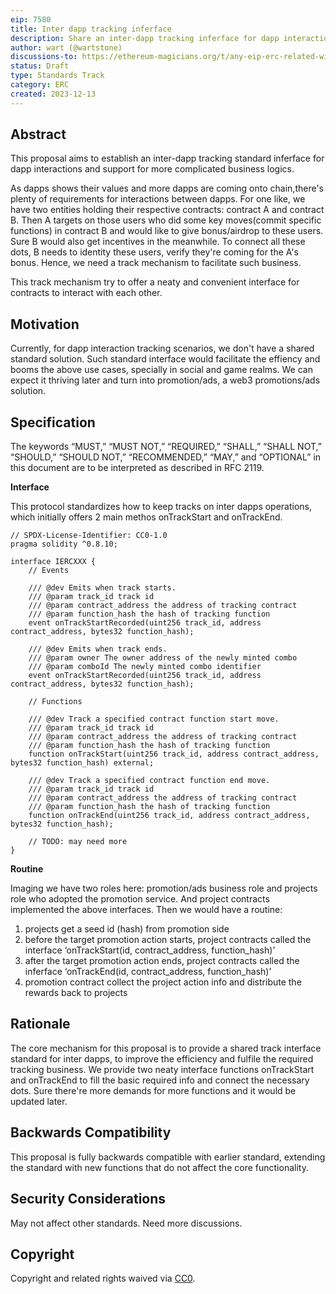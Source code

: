 ```yaml
---
eip: 7580
title: Inter dapp tracking inferface
description: Share an inter-dapp tracking inferface for dapp interactions and support for promotion/ads solution
author: wart (@wartstone)
discussions-to: https://ethereum-magicians.org/t/any-eip-erc-related-with-airdrop-status-existing/16976
status: Draft
type: Standards Track
category: ERC
created: 2023-12-13
---
```


## Abstract

This proposal aims to establish an inter-dapp tracking standard inferface for dapp interactions and support for more complicated business logics.

As dapps shows their values and more dapps are coming onto chain,there's plenty of requirements for interactions between dapps. For one like, we have two entities holding their respective contracts: contract A and contract B. Then A targets on those users who did some key moves(commit specific functions) in contract B and would like to give bonus/airdrop to these users. Sure B would also get incentives in the meanwhile. To connect all these dots, B needs to identity these users, verify they're coming for the A's bonus. Hence, we need a track mechanism to facilitate such business.

This track mechanism try to offer a neaty and convenient interface for contracts to interact with each other.

## Motivation

Currently, for dapp interaction tracking scenarios, we don't have a shared standard solution. Such standard interface would facilitate the effiency and booms the above use cases, specially in social and game realms. We can expect it thriving later and turn into promotion/ads, a web3 promotions/ads solution.

## Specification

The keywords “MUST,” “MUST NOT,” “REQUIRED,” “SHALL,” “SHALL NOT,” “SHOULD,” “SHOULD NOT,” “RECOMMENDED,” “MAY,” and “OPTIONAL” in this document are to be interpreted as described in RFC 2119.

**Interface**

This protocol standardizes how to keep tracks on inter dapps operations, which initially offers 2 main methos onTrackStart and onTrackEnd.

```solidity
// SPDX-License-Identifier: CC0-1.0
pragma solidity ^0.8.10;

interface IERCXXX {
    // Events

    /// @dev Emits when track starts.
    /// @param track_id track id
    /// @param contract_address the address of tracking contract
    /// @param function_hash the hash of tracking function
    event onTrackStartRecorded(uint256 track_id, address contract_address, bytes32 function_hash);

    /// @dev Emits when track ends.
    /// @param owner The owner address of the newly minted combo
    /// @param comboId The newly minted combo identifier
    event onTrackStartRecorded(uint256 track_id, address contract_address, bytes32 function_hash);

    // Functions

    /// @dev Track a specified contract function start move.
    /// @param track_id track id
    /// @param contract_address the address of tracking contract
    /// @param function_hash the hash of tracking function
    function onTrackStart(uint256 track_id, address contract_address, bytes32 function_hash) external;

    /// @dev Track a specified contract function end move.
    /// @param track_id track id
    /// @param contract_address the address of tracking contract
    /// @param function_hash the hash of tracking function
    function onTrackEnd(uint256 track_id, address contract_address, bytes32 function_hash);

    // TODO: may need more
}
```

**Routine**

Imaging we have two roles here: promotion/ads business role and projects role who adopted the promotion service. And project contracts implemented the above interfaces. Then we would have a routine:
1. projects get a seed id (hash) from promotion side
2. before the target promotion action starts, project contracts called the interface ‘onTrackStart(id, contract_address, function_hash)’
3. after the target promotion action ends, project contracts called the inferface ‘onTrackEnd(id, contract_address, function_hash)’
4. promotion contract collect the project action info and distribute the rewards back to projects


## Rationale

The core mechanism for this proposal is to provide a shared track interface standard for inter dapps, to improve the efficiency and fulfile the required tracking business. We provide two neaty interface functions onTrackStart and onTrackEnd to fill the basic required info and connect the necessary dots. Sure there're more demands for more functions and it would be updated later.

## Backwards Compatibility

This proposal is fully backwards compatible with earlier standard, extending the standard with new functions that do not affect the core functionality.

## Security Considerations

May not affect other standards. Need more discussions.

## Copyright

Copyright and related rights waived via [CC0](../LICENSE.md).